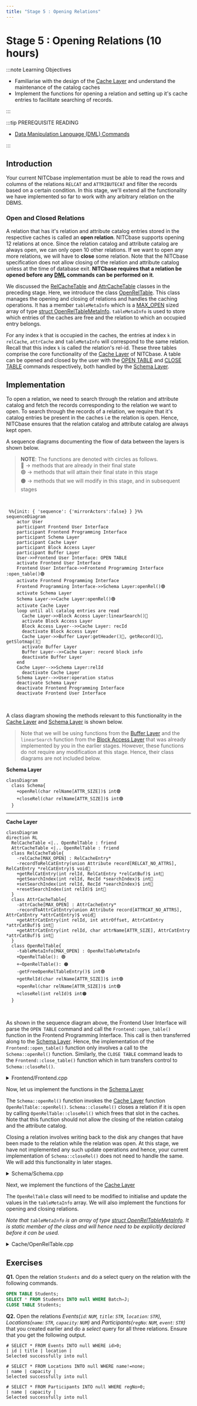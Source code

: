 ```yaml
---
title: "Stage 5 : Opening Relations"
---
```


# Stage 5 : Opening Relations (10 hours)

:::note Learning Objectives

- Familiarise with the design of the [Cache Layer](../Design/Cache%20Layer.md) and understand the maintenance of the catalog caches
- Implement the functions for opening a relation and setting up it's cache entries to facilitate searching of records.

:::

:::tip PREREQUISITE READING

- [Data Manipulation Language (DML) Commands](../User%20Interface%20Commands/dml.md)

:::

## Introduction

Your current NITCbase implementation must be able to read the rows and columns of the relations `RELCAT` and `ATTRIBUTECAT` and filter the records based on a certain condition. In this stage, we'll extend all the functionality we have implemented so far to work with any arbitrary relation on the DBMS.

### Open and Closed Relations

A relation that has it's relation and attribute catalog entries stored in the respective caches is called an **open relation**. NITCbase supports opening 12 relations at once. Since the relation catalog and attribute catalog are always open, we can only open 10 other relations. If we want to open any more relations, we will have to **close** some relation. Note that the NITCbase specification does not allow closing of the relation and attribute catalog unless at the time of database exit. **NITCbase requires that a relation be opened before any [DML](../User%20Interface%20Commands/dml.md) commands can be performed on it**.

We discussed the [RelCacheTable](../Design/Cache%20Layer.md#class-relcachetable) and [AttrCacheTable](../Design/Cache%20Layer.md#class-attrcachetable) classes in the preceding stage. Here, we introduce the class [OpenRelTable](../Design/Cache%20Layer.md#class-openreltable). This class manages the opening and closing of relations and handles the caching operations. It has a member `tableMetaInfo` which is a [MAX_OPEN](/constants) sized array of type [struct OpenRelTableMetaInfo](../Design/Cache%20Layer.md#openreltablemetainfo). `tableMetaInfo` is used to store which entries of the caches are free and the relation to which an occupied entry belongs.

For any index `k` that is occupied in the caches, the entries at index `k` in `relCache`, `attrCache` and `tableMetaInfo` will correspond to the same relation. Recall that this index `k` is called the relation's rel-id. These three tables comprise the core functionality of the [Cache Layer](../Design/Cache%20Layer.md) of NITCbase. A table can be opened and closed by the user with the [OPEN TABLE](../User%20Interface%20Commands/ddl.md#open-table) and [CLOSE TABLE](../User%20Interface%20Commands/ddl.md#close-table) commands respectively, both handled by the [Schema Layer](../Design/Schema%20Layer.md).

## Implementation

To open a relation, we need to search through the relation and attribute catalog and fetch the records corresponding to the relation we want to open. To search through the records of a relation, we require that it's catalog entries be present in the caches i.e the relation is open. Hence, NITCbase ensures that the relation catalog and attribute catalog are always kept open.

A sequence diagrams documenting the flow of data between the layers is shown below.

> **NOTE**: The functions are denoted with circles as follows.<br/>
> 🔵 -> methods that are already in their final state<br/>
> 🟢 -> methods that will attain their final state in this stage<br/>
> 🟠 -> methods that we will modify in this stage, and in subsequent stages <br/>

<br/>

```mermaid
 %%{init: { 'sequence': {'mirrorActors':false} } }%%
sequenceDiagram
    actor User
    participant Frontend User Interface
    participant Frontend Programming Interface
    participant Schema Layer
    participant Cache Layer
    participant Block Access Layer
    participant Buffer Layer
    User->>Frontend User Interface: OPEN TABLE
    activate Frontend User Interface
    Frontend User Interface->>Frontend Programming Interface :open_table()🟢
    activate Frontend Programming Interface
    Frontend Programming Interface->>Schema Layer:openRel()🟢
    activate Schema Layer
    Schema Layer->>Cache Layer:openRel()🟢
    activate Cache Layer
    loop until all catalog entries are read
      Cache Layer->>Block Access Layer:linearSearch()🔵
      activate Block Access Layer
      Block Access Layer-->>Cache Layer: recId
      deactivate Block Access Layer
      Cache Layer->>Buffer Layer:getHeader()🔵, getRecord()🔵, getSlotmap()🔵
      activate Buffer Layer
      Buffer Layer-->>Cache Layer: record block info
      deactivate Buffer Layer
    end
    Cache Layer-->>Schema Layer:relId
      deactivate Cache Layer
    Schema Layer-->>User:operation status
    deactivate Schema Layer
    deactivate Frontend Programming Interface
    deactivate Frontend User Interface

```

<br/>

A class diagram showing the methods relevant to this functionality in the [Cache Layer](../Design/Cache%20Layer.md) and [Schema Layer](../Design/Schema%20Layer.md) is shown below.

> Note that we will be using functions from the [Buffer Layer](../Design/Buffer%20Layer/intro.md) and the `linearSearch` function from the [Block Access Layer](../Design/Block%20Access%20Layer.md) that was already implemented by you in the earlier stages. However, these functions do not require any modification at this stage. Hence, their class diagrams are not included below.

**Schema Layer**

```mermaid
classDiagram
  class Schema{
    +openRel(char relName[ATTR_SIZE])$ int🟢
    +closeRel(char relName[ATTR_SIZE])$ int🟢
  }
```

---

**Cache Layer**

```mermaid
classDiagram
direction RL
  RelCacheTable <|.. OpenRelTable : friend
  AttrCacheTable <|.. OpenRelTable : friend
  class RelCacheTable{
    -relCache[MAX_OPEN] : RelCacheEntry*
    -recordToRelCatEntry(union Attribute record[RELCAT_NO_ATTRS], RelCatEntry *relCatEntry)$ void🔵
    +getRelCatEntry(int relId, RelCatEntry *relCatBuf)$ int🔵
    +getSearchIndex(int relId, RecId *searchIndex)$ int🔵
    +setSearchIndex(int relId, RecId *searchIndex)$ int🔵
    +resetSearchIndex(int relId)$ int🔵
  }
  class AttrCacheTable{
    -attrCache[MAX_OPEN] : AttrCacheEntry*
    -recordToAttrCatEntry(union Attribute record[ATTRCAT_NO_ATTRS], AttrCatEntry *attrCatEntry)$ void🔵
    +getAttrCatEntry(int relId, int attrOffset, AttrCatEntry *attrCatBuf)$ int🔵
    +getAttrCatEntry(int relId, char attrName[ATTR_SIZE], AttrCatEntry *attrCatBuf)$ int🔵
  }
  class OpenRelTable{
    -tableMetaInfo[MAX_OPEN] : OpenRelTableMetaInfo
    +OpenRelTable(): 🟢
    +~OpenRelTable(): 🟠
    -getFreeOpenRelTableEntry()$ int🟢
    +getRelId(char relName[ATTR_SIZE])$ int🟢
    +openRel(char relName[ATTR_SIZE])$ int🟢
    +closeRel(int relId)$ int🟠
  }

```

<br/>

As shown in the sequence diagram above, the Frontend User Interface will parse the `OPEN TABLE` command and call the `Frontend::open_table()` function in the Frontend Programming Interface. This call is then transferred along to the [Schema Layer](../Design/Schema%20Layer.md). Hence, the implementation of the `Frontend::open_table()` function only involves a call to the `Schema::openRel()` function. Similarly, the `CLOSE TABLE` command leads to the `Frontend::close_table()` function which in turn transfers control to `Schema::closeRel()`.

<details>
<summary>Frontend/Frontend.cpp</summary>

```cpp
int Frontend::open_table(char relname[ATTR_SIZE]) {
  return Schema::openRel(relname);
}

int Frontend::close_table(char relname[ATTR_SIZE]) {
  return Schema::closeRel(relname);
}
```

</details>

Now, let us implement the functions in the [Schema Layer](../Design/Schema%20Layer.md)

The `Schema::openRel()` function invokes the [Cache Layer](../Design/Cache%20Layer.md) function `OpenRelTable::openRel()`. `Schema::closeRel()` closes a relation if it is open by calling `OpenRelTable::closeRel()` which frees that slot in the caches. Note that this function should not allow the closing of the relation catalog and the attribute catalog.

Closing a relation involves writing back to the disk any changes that have been made to the relation while the relation was open. At this stage, we have not implemented any such update operations and hence, your current implementation of `Schema::closeRel()` does not need to handle the same. We will add this functionality in later stages.

<details>
<summary>Schema/Schema.cpp</summary>

```cpp
int Schema::openRel(char relName[ATTR_SIZE]) {
  int ret = OpenRelTable::openRel(relName);

  // the OpenRelTable::openRel() function returns the rel-id if successful
  // a valid rel-id will be within the range 0 <= relId < MAX_OPEN and any
  // error codes will be negative
  if(ret >= 0){
    return SUCCESS;
  }

  //otherwise it returns an error message
  return ret;
}

int Schema::closeRel(char relName[ATTR_SIZE]) {
  if (/* relation is relation catalog or attribute catalog */) {
    return E_NOTPERMITTED;
  }

  // this function returns the rel-id of a relation if it is open or
  // E_RELNOTOPEN if it is not. we will implement this later.
  int relId = OpenRelTable::getRelId(relName);

  if (/* relation is not open */) {
    return E_RELNOTOPEN;
  }

  return OpenRelTable::closeRel(relId);
}

```

</details>

Next, we implement the functions of the [Cache Layer](../Design/Cache%20Layer.md)

The `OpenRelTable` class will need to be modified to initialise and update the values in the `tableMetaInfo` array. We will also implement the functions for opening and closing relations.

_Note that `tableMetaInfo` is an array of type [struct OpenRelTableMetaInfo](../Design/Cache%20Layer.md#openreltablemetainfo). It is static member of the class and will hence need to be explicitly declared before it can be used._

<details>
<summary>Cache/OpenRelTable.cpp</summary>

```cpp

OpenRelTableMetaInfo OpenRelTable::tableMetaInfo[MAX_OPEN];

OpenRelTable::OpenRelTable() {

  // initialise all values in relCache and attrCache to be nullptr and all entries
  // in tableMetaInfo to be free

  // load the relation and attribute catalog into the relation cache (we did this already)

  // load the relation and attribute catalog into the attribute cache (we did this already)

  /************ Setting up tableMetaInfo entries ************/

  // in the tableMetaInfo array
  //   set free = false for RELCAT_RELID and ATTRCAT_RELID
  //   set relname for RELCAT_RELID and ATTRCAT_RELID
}


OpenRelTable::~OpenRelTable() {

  // close all open relations (from rel-id = 2 onwards. Why?)
  for (int i = 2; i < MAX_OPEN; ++i) {
    if (!tableMetaInfo[i].free) {
      OpenRelTable::closeRel(i); // we will implement this function later
    }
  }

  // free the memory allocated for rel-id 0 and 1 in the caches
}
```

> **TASK**: Implement the following functions looking at their respective design docs
>
> - [`OpenRelTable::getFreeOpenRelTableEntry()`](../Design/Cache%20Layer.md#openreltable--getfreeopenreltableentry)
> - [`OpenRelTable::getRelId()`](../Design/Cache%20Layer.md#openreltable--getrelid)
>
> <sub>
>
> **WARNING**: The `OpenRelTable::openRel()` function involves dynamic memory allocation using `malloc` for creating entries in the relation cache and attribute cache (as a linked list). Please take care to avoid segmentation faults due to mishandling of the associated pointers and such.
> </sub>
>
> - [`OpenRelTable::openRel()`](../Design/Cache%20Layer.md#openreltable--openrel)

```cpp

int OpenRelTable::closeRel(int relId) {
  if (/* rel-id corresponds to relation catalog or attribute catalog*/) {
    return E_NOTPERMITTED;
  }

  if (/* 0 <= relId < MAX_OPEN */) {
    return E_OUTOFBOUND;
  }

  if (/* rel-id corresponds to a free slot*/) {
    return E_RELNOTOPEN;
  }

  // free the memory allocated in the relation and attribute caches which was
  // allocated in the OpenRelTable::openRel() function

  // update `tableMetaInfo` to set `relId` as a free slot
  // update `relCache` and `attrCache` to set the entry at `relId` to nullptr

  return SUCCESS;
}

```

You should now be able to open any relation present in your database and perform the _select_ operation on it.

</details>

## Exercises

**Q1.** Open the relation `Students` and do a select query on the relation with the following commands.

```sql
OPEN TABLE Students;
SELECT * FROM Students INTO null WHERE Batch=J;
CLOSE TABLE Students;
```

**Q2.** Open the relations _Events(`id`: `NUM`, `title`: `STR`, `location`: `STR`), Locations(`name`: `STR`, `capacity`: `NUM`)_ and _Participants(`regNo`: `NUM`, `event`: `STR`)_ that you created earlier and do a _select_ query for all three relations. Ensure that you get the following output.

```plain
# SELECT * FROM Events INTO null WHERE id>0;
| id | title | location |
Selected successfully into null

# SELECT * FROM Locations INTO null WHERE name!=none;
| name | capacity |
Selected successfully into null

# SELECT * FROM Participants INTO null WHERE regNo>0;
| name | capacity |
Selected successfully into null
```
